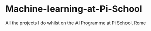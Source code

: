 # Machine-learning-at-Pi-School
All the projects I do whilst on the AI Programme at Pi School,  Rome
